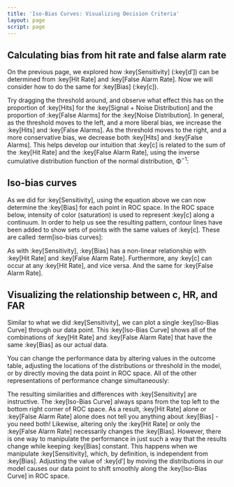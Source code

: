 ```yaml
---
title: 'Iso-Bias Curves: Visualizing Decision Criteria'
layout: page
script: page
---
```


## Calculating bias from hit rate and false alarm rate

On the previous page, we explored how :key[Sensitivity] (:key[d′]) can be determined from :key[Hit
Rate] and :key[False Alarm Rate]. Now we will consider how to do the same for :key[Bias] (:key[c]).

<sdt-example-interactive order="trm">
  <sdt-model interactive threshold bias distributions sensitivity color="outcome"></sdt-model>
</sdt-example-interactive>

Try dragging the threshold around, and observe what effect this has on the proportion of :key[Hits]
for the :key[Signal + Noise Distribution] and the proportion of :key[False Alarms] for the
:key[Noise Distribution]. In general, as the threshold moves to the left, and a more liberal bias,
we increase the :key[Hits] and :key[False Alarms]. As the threshold moves to the right, and a more
conservative bias, we decrease both :key[Hits] and :key[False Alarms]. This helps develop our
intuition that :key[c] is related to the sum of the :key[Hit Rate] and the :key[False Alarm Rate],
using the inverse cumulative distribution function of the normal distribution, <span
class="math-greek">Φ</span><sup class="exp">−1</sup>:

<sdt-equation-hrfar2c></sdt-equation-hrfar2c>

<sdt-equation-hrfar2c numeric interactive hit-rate=".5" false-alarm-rate=".5">
  </sdt-equation-hrfar2c>

## Iso-bias curves

As we did for :key[Sensitivity], using the equation above we can now determine the :key[Bias] for
each point in ROC space. In the ROC space below, intensity of color (saturation) is used to
represent :key[c] along a continuum. In order to help us see the resulting pattern, contour lines
have been added to show sets of points with the same values of :key[c]. These are called
:term[iso-bias curves]:

<sdt-example-interactive>
  <roc-space contour="bias" point="none" iso-d="none" iso-c="none"></roc-space>
</sdt-example-interactive>

As with :key[Sensitivity], :key[Bias] has a non-linear relationship with :key[Hit Rate] and
:key[False Alarm Rate]. Furthermore, any :key[c] can occur at any :key[Hit Rate], and vice versa.
And the same for :key[False Alarm Rate].

## Visualizing the relationship between <span class="math-var">c</span>, HR, and FAR

Similar to what we did :key[Sensitivity], we can plot a single :key[Iso-Bias Curve] through our data
point. This :key[Iso-Bias Curve] shows all of the combinations of :key[Hit Rate] and
:key[False Alarm Rate] that have the same :key[Bias] as our actual data.

You can change the performance data by altering values in the outcome table, adjusting the locations
of the distributions or threshold in the model, or by directly moving the data point in ROC space.
All of the other representations of performance change simultaneously:

<sdt-example-interactive>
  <detectable-table interactive numeric summary="stimulusRates accuracy"
    hits="80" misses="20" false-alarms="10" correct-rejections="90"></detectable-table>
  <roc-space interactive point="all" iso-d="none" iso-c="all"></roc-space>
  <sdt-model interactive threshold bias distributions sensitivity color="outcome"></sdt-model>
</sdt-example-interactive>

The resulting similarities and differences with :key[Sensitivity] are instructive. The :key[Iso-Bias
Curve] always spans from the top left to the bottom right corner of ROC space. As a result, :key[Hit
Rate] alone or :key[False Alarm Rate] alone does not tell you anything about :key[Bias] - you need
both! Likewise, altering only the :key[Hit Rate] or only the :key[False Alarm Rate] necessarily
changes the :key[Bias]. However, there is one way to manipulate the performance in just such a way
that the results change while keeping :key[Bias] constant. This happens when we manipulate
:key[Sensitivity], which, by definition, is independent from :key[Bias]. Adjusting the value of
:key[d′] by moving the distributions in our model causes our data point to shift smoothly along the
:key[Iso-Bias Curve] in ROC space.

